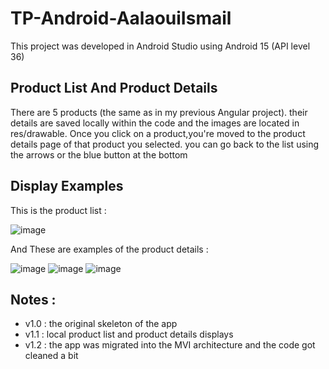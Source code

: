 # TP-Android-AalaouiIsmail

This project was developed in Android Studio using Android 15 (API level 36)

## Product List And Product Details

There are 5 products (the same as in my previous Angular project). their details are saved locally within the code and the images are located in res/drawable. Once you click on a product,you're moved to the product details page of that product you selected. you can go back to the list using the arrows or the blue button at the bottom

## Display Examples

This is the product list :

![image](https://github.com/user-attachments/assets/a22a58a3-5ec0-40c1-bb04-ab5409ae1dfc)


And These are examples of the product details :

![image](https://github.com/user-attachments/assets/1a61ff6a-7b92-41b2-80e9-0d0b0d7626cb)  ![image](https://github.com/user-attachments/assets/b4777461-00fc-4b9a-b9f5-0bbf3bda7917)  ![image](https://github.com/user-attachments/assets/87b46d42-06d2-4d3e-9167-5fc1aabb2387)





## Notes :

- v1.0 : the original skeleton of the app
- v1.1 : local product list and product details displays
- v1.2 : the app was migrated into the MVI architecture and the code got cleaned a bit
